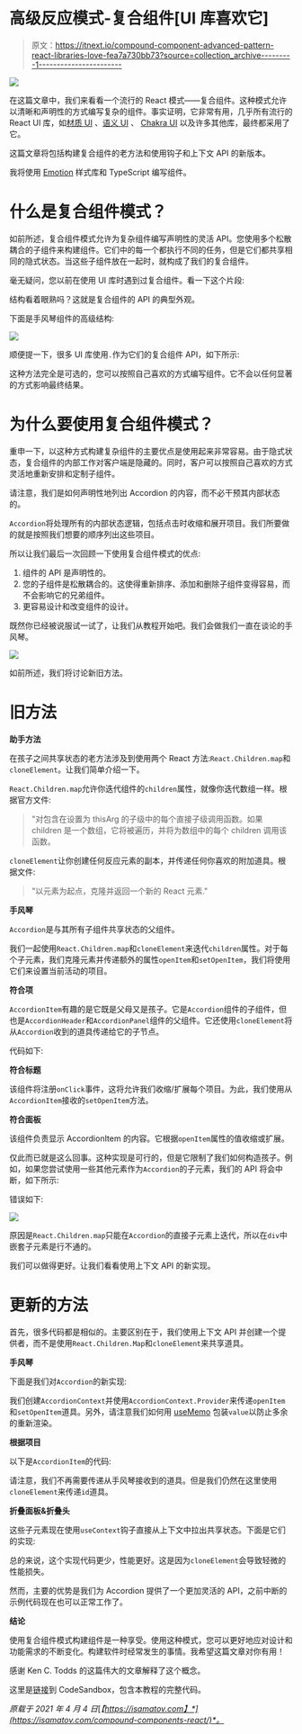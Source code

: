 # 高级反应模式-复合组件[UI 库喜欢它]

> 原文：<https://itnext.io/compound-component-advanced-pattern-react-libraries-love-fea7a730bb73?source=collection_archive---------1----------------------->

![](img/7407dde4753c03f48ee64a1db9e7846d.png)

在这篇文章中，我们来看看一个流行的 React 模式——复合组件。这种模式允许以清晰和声明性的方式编写复杂的组件。事实证明，它非常有用，几乎所有流行的 React UI 库，如[材质 UI](https://material-ui.com/components/menus/) 、[语义 UI](https://react.semantic-ui.com/collections/menu/#types-basic) 、 [Chakra UI](https://isamatov.com/chakra-ui-react/) 以及许多其他库，最终都采用了它。

这篇文章将包括构建复合组件的老方法和使用钩子和上下文 API 的新版本。

我将使用 [Emotion](https://emotion.sh/docs/introduction) 样式库和 TypeScript 编写组件。

# 什么是复合组件模式？

如前所述，复合组件模式允许为复杂组件编写声明性的灵活 API。您使用多个松散耦合的子组件来构建组件。它们中的每一个都执行不同的任务，但是它们都共享相同的隐式状态。当这些子组件放在一起时，就构成了我们的复合组件。

毫无疑问，您以前在使用 UI 库时遇到过复合组件。看一下这个片段:

结构看着眼熟吗？这就是复合组件的 API 的典型外观。

下面是手风琴组件的高级结构:

![](img/60a256df9665b41a2b11376e3db888df.png)

顺便提一下，很多 UI 库使用`.`作为它们的复合组件 API，如下所示:

这种方法完全是可选的，您可以按照自己喜欢的方式编写组件。它不会以任何显著的方式影响最终结果。

# 为什么要使用复合组件模式？

重申一下，以这种方式构建复杂组件的主要优点是使用起来非常容易。由于隐式状态，复合组件的内部工作对客户端是隐藏的。同时，客户可以按照自己喜欢的方式灵活地重新安排和定制子组件。

请注意，我们是如何声明性地列出 Accordion 的内容，而不必干预其内部状态的。

`Accordion`将处理所有的内部状态逻辑，包括点击时收缩和展开项目。我们所要做的就是按照我们想要的顺序列出这些项目。

所以让我们最后一次回顾一下使用复合组件模式的优点:

1.  组件的 API 是声明性的。
2.  您的子组件是松散耦合的。这使得重新排序、添加和删除子组件变得容易，而不会影响它的兄弟组件。
3.  更容易设计和改变组件的设计。

既然你已经被说服试一试了，让我们从教程开始吧。我们会做我们一直在谈论的手风琴。

![](img/f76c66ec3f652fcf1a5bf83c83fc1520.png)

如前所述，我们将讨论新旧方法。

# 旧方法

**助手方法**

在孩子之间共享状态的老方法涉及到使用两个 React 方法:`React.Children.map`和`cloneElement`。让我们简单介绍一下。

`React.Children.map`允许你迭代组件的`children`属性，就像你迭代数组一样。根据官方文件:

> "对包含在设置为 thisArg 的子级中的每个直接子级调用函数。如果 children 是一个数组，它将被遍历，并将为数组中的每个 children 调用该函数。

`cloneElement`让你创建任何反应元素的副本，并传递任何你喜欢的附加道具。根据文件:

> "以元素为起点，克隆并返回一个新的 React 元素."

**手风琴**

`Accordion`是与其所有子组件共享状态的父组件。

我们一起使用`React.Children.map`和`cloneElement`来迭代`children`属性。对于每个子元素，我们克隆元素并传递额外的属性`openItem`和`setOpenItem`，我们将使用它们来设置当前活动的项目。

**符合项**

`AccordionItem`有趣的是它既是父母又是孩子。它是`Accordion`组件的子组件，但也是`AccordionHeader`和`AccordionPanel`组件的父组件。它还使用`cloneElement`将从`Accordion`收到的道具传递给它的子节点。

代码如下:

**符合标题**

该组件将注册`onClick`事件，这将允许我们收缩/扩展每个项目。为此，我们使用从`AccordionItem`接收的`setOpenItem`方法。

**符合面板**

该组件负责显示 AccordionItem 的内容。它根据`openItem`属性的值收缩或扩展。

仅此而已就是这么回事。这种实现是可行的，但是它限制了我们如何构造孩子。例如，如果您尝试使用一些其他元素作为`Accordion`的子元素，我们的 API 将会中断，如下所示:

错误如下:

![](img/1afd6f9201d30a9f80b6963b652f7290.png)

原因是`React.Children.map`只能在`Accordion`的直接子元素上迭代，所以在`div`中嵌套子元素是行不通的。

我们可以做得更好。让我们看看使用上下文 API 的新实现。

# 更新的方法

首先，很多代码都是相似的。主要区别在于，我们使用上下文 API 并创建一个提供者，而不是使用`React.Children.Map`和`cloneElement`来共享道具。

**手风琴**

下面是我们对`Accordion`的新实现:

我们创建`AccordionContext`并使用`AccordionContext.Provider`来传递`openItem`和`setOpenItem`道具。另外，请注意我们如何用 [useMemo](https://reactjs.org/docs/hooks-reference.html#usememo) 包装`value`以防止多余的重新渲染。

**根据项目**

以下是`AccordionItem`的代码:

请注意，我们不再需要传递从手风琴接收到的道具。但是我们仍然在这里使用`cloneElement`来传递`id`道具。

**折叠面板&折叠头**

这些子元素现在使用`useContext`钩子直接从上下文中拉出共享状态。下面是它们的实现:

总的来说，这个实现代码更少，性能更好。这是因为`cloneElement`会导致轻微的性能损失。

然而，主要的优势是我们为 Accordion 提供了一个更加灵活的 API，之前中断的示例代码现在也可以正常工作了。

**结论**

使用复合组件模式构建组件是一种享受。使用这种模式，您可以更好地应对设计和功能需求的不断变化。构建软件时经常发生的事情。我希望这篇文章对你有用！

感谢 Ken C. Todds 的这篇伟大的文章解释了这个概念。

这里是[链接](https://codesandbox.io/s/compound-component-with-context-krvr7)到 CodeSandbox，包含本教程的完整代码。

*原载于 2021 年 4 月 4 日*[*【https://isamatov.com】*](https://isamatov.com/compound-components-react/)*。*